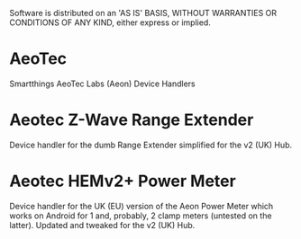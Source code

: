 Software is distributed on an 'AS IS' BASIS, WITHOUT WARRANTIES OR CONDITIONS OF ANY KIND, either express or implied.
# AeoTec
Smartthings AeoTec Labs (Aeon) Device Handlers
# Aeotec Z-Wave Range Extender
Device handler for the dumb Range Extender simplified for the v2 (UK) Hub.
# Aeotec HEMv2+ Power Meter
Device handler for the UK (EU) version of the Aeon Power Meter which works on Android for 1 and, probably, 2 clamp meters (untested on the latter). Updated and tweaked for the v2 (UK) Hub.
